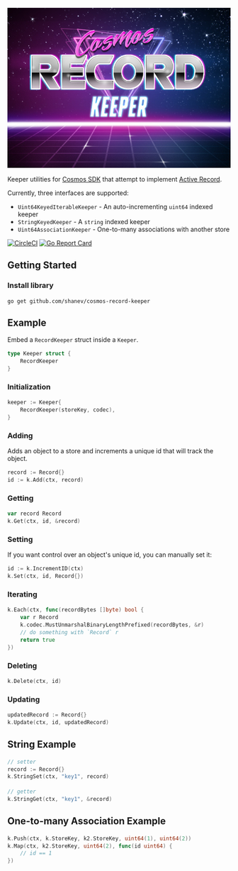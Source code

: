 ![logo](./logo.jpg)

Keeper utilities for [Cosmos SDK](https://github.com/cosmos/cosmos-sdk) that attempt to implement [Active Record](https://en.wikipedia.org/wiki/Active_record_pattern).

Currently, three interfaces are supported:
- `Uint64KeyedIterableKeeper` - An auto-incrementing `uint64` indexed keeper
- `StringKeyedKeeper` - A `string` indexed keeper
- `Uint64AssociationKeeper` - One-to-many associations with another store

[![CircleCI](https://circleci.com/gh/shanev/cosmos-record-keeper.svg?style=svg)](https://circleci.com/gh/shanev/cosmos-record-keeper)
[![Go Report Card](https://goreportcard.com/badge/github.com/shanev/cosmos-record-keeper)](https://goreportcard.com/report/github.com/shanev/cosmos-record-keeper)

## Getting Started

### Install library

```
go get github.com/shanev/cosmos-record-keeper
```

## Example

Embed a `RecordKeeper` struct inside a `Keeper`.

```go
type Keeper struct {
    RecordKeeper
}
```

### Initialization

```go
keeper := Keeper{
    RecordKeeper(storeKey, codec),
}
```

### Adding

Adds an object to a store and increments a unique id that will track the object.

```go
record := Record{}
id := k.Add(ctx, record)
```

### Getting

```go
var record Record
k.Get(ctx, id, &record)
```

### Setting

If you want control over an object's unique id, you can manually set it:

```go
id := k.IncrementID(ctx)
k.Set(ctx, id, Record{})
```

### Iterating

```go
k.Each(ctx, func(recordBytes []byte) bool {
    var r Record
    k.codec.MustUnmarshalBinaryLengthPrefixed(recordBytes, &r)
    // do something with `Record` r
    return true
})
```

### Deleting
```go
k.Delete(ctx, id)
```

### Updating
```go
updatedRecord := Record{}
k.Update(ctx, id, updatedRecord)
```

## String Example

```go
// setter
record := Record{}
k.StringSet(ctx, "key1", record)

// getter
k.StringGet(ctx, "key1", &record)
```

## One-to-many Association Example

```go
k.Push(ctx, k.StoreKey, k2.StoreKey, uint64(1), uint64(2))
k.Map(ctx, k2.StoreKey, uint64(2), func(id uint64) {
    // id == 1
})
```
